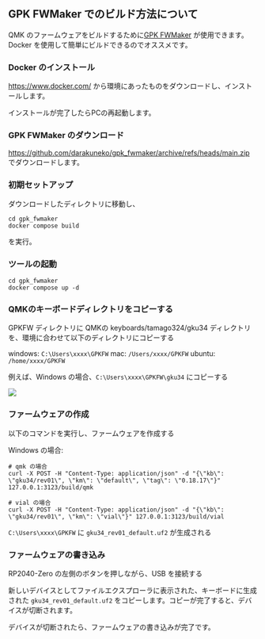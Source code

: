 ## GPK FWMaker でのビルド方法について

QMK のファームウェアをビルドするために[GPK FWMaker](https://github.com/darakuneko/gpk_fwmaker) が使用できます。
Docker を使用して簡単にビルドできるのでオススメです。

### Docker のインストール

https://www.docker.com/ から環境にあったものをダウンロードし、インストールします。

インストールが完了したらPCの再起動します。

### GPK FWMaker のダウンロード

https://github.com/darakuneko/gpk_fwmaker/archive/refs/heads/main.zip でダウンロードします。

### 初期セットアップ

ダウンロードしたディレクトリに移動し、

```
cd gpk_fwmaker
docker compose build
```

を実行。

### ツールの起動

```
cd gpk_fwmaker
docker compose up -d
```

### QMKのキーボードディレクトリをコピーする

GPKFW ディレクトリに QMKの keyboards/tamago324/gku34 ディレクトリを、環境に合わせて以下のディレクトリにコピーする

windows: `C:\Users\xxxx\GPKFW`
mac: `/Users/xxxx/GPKFW`
ubuntu: `/home/xxxx/GPKFW`

例えば、Windows の場合、`C:\Users\xxxx\GPKFW\gku34` にコピーする

![](assets/1_10.png)

### ファームウェアの作成

以下のコマンドを実行し、ファームウェアを作成する

Windows の場合:

```
# qmk の場合
curl -X POST -H "Content-Type: application/json" -d "{\"kb\": \"gku34/rev01\", \"km\": \"default\", \"tag\": \"0.18.17\"}" 127.0.0.1:3123/build/qmk

# vial の場合
curl -X POST -H "Content-Type: application/json" -d "{\"kb\": \"gku34/rev01\", \"km\": \"vial\"}" 127.0.0.1:3123/build/vial
```

`C:\Users\xxxx\GPKFW` に `gku34_rev01_default.uf2` が生成される

### ファームウェアの書き込み

RP2040-Zero の左側のボタンを押しながら、USB を接続する

新しいデバイスとしてファイルエクスプローラに表示された、キーボードに生成された `gku34_rev01_default.uf2` をコピーします。コピーが完了すると、デバイスが切断されます。

デバイスが切断されたら、ファームウェアの書き込みが完了です。
